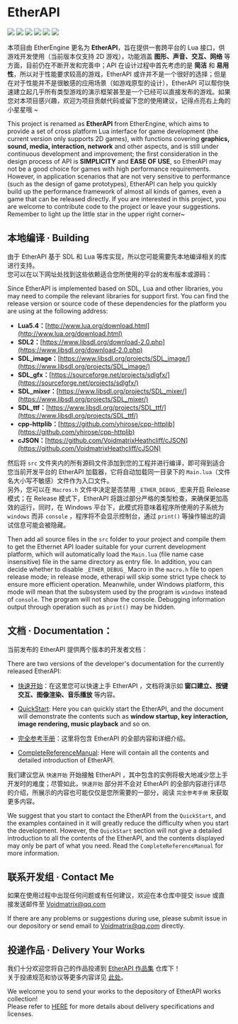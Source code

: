 # EtherAPI
[![](https://img.shields.io/github/stars/VoidmatrixHeathcliff/EtherEngine.svg?style=flat&labelColor=e49e61)](https://github.com/VoidmatrixHeathcliff/EtherEngine/stargazers)
[![](https://img.shields.io/github/forks/VoidmatrixHeathcliff/EtherEngine.svg?style=flat&labelColor=e49e61)](https://github.com/VoidmatrixHeathcliff/EtherEngine/network/members)
[![](https://img.shields.io/github/issues/VoidmatrixHeathcliff/EtherEngine.svg?style=flat&labelColor=3f48cc)](https://github.com/VoidmatrixHeathcliff/EtherEngine/issues)
![](https://img.shields.io/github/license/VoidmatrixHeathcliff/EtherEngine.svg?style=flat&label=license&message=notspecified&labelColor=3f48cc)
[![](https://img.shields.io/github/contributors/VoidmatrixHeathcliff/EtherEngine)](https://github.com/VoidmatrixHeathcliff/EtherEngine/graphs/contributors)
![](https://img.shields.io/github/commit-activity/m/VoidmatrixHeathcliff/EtherEngine)

本项目由 EtherEngine 更名为 **EtherAPI**，旨在提供一套跨平台的 Lua 接口，供游戏开发使用（当前版本仅支持 2D 游戏），功能涵盖 **图形、声音、交互、网络** 等方面，目前仍在不断开发和完善中；API 在设计过程中首先考虑的是 **简洁** 和 **易用性**，所以对于性能要求较高的游戏，EtherAPI 或许并不是一个很好的选择；但是在对于性能并不是很敏感的应用场景（如游戏原型的设计），EtherAPI 可以帮你快速建立起几乎所有类型游戏的演示框架甚至是一个已经可以直接发布的游戏。如果您对本项目感兴趣，欢迎为项目贡献代码或留下您的使用建议，记得点亮右上角的小星星哦 ~  

This project is renamed as **EtherAPI** from EtherEngine, which aims to provide a set of cross platform Lua interface for game development (the current version only supports 2D games), with functions covering **graphics, sound, media, interaction, network** and other aspects, and is still under continuous development and improvement; the first consideration in the design process of API is **SIMPLICITY** and **EASE OF USE**, so EtherAPI may not be a good choice for games with high performance requirements. However, in application scenarios that are not very sensitive to performance (such as the design of game prototypes), EtherAPI can help you quickly build up the performance framework of almost all kinds of games, even a game that can be released directly. If you are interested in this project, you are welcome to contribute code to the project or leave your suggestions. Remember to light up the little star in the upper right corner~

## 本地编译 · Building

由于 EtherAPI 基于 SDL 和 Lua 等库实现，所以您可能需要先本地编译相关的库进行支持。  
您可以在以下网址处找到这些依赖适合您所使用的平台的发布版本或源码： 

Since EtherAPI is implemented based on SDL, Lua and other libraries, you may need to compile the relevant libraries for support first.
You can find the release version or source code of these dependencies for the platform you are using at the following address:   

+ **Lua5.4：**[http://www.lua.org/download.html](http://www.lua.org/download.html)
+ **SDL2：**[https://www.libsdl.org/download-2.0.php](https://www.libsdl.org/download-2.0.php)  
+ **SDL_image：**[https://www.libsdl.org/projects/SDL_image/](https://www.libsdl.org/projects/SDL_image/) 
+ **SDL_gfx：**[https://sourceforge.net/projects/sdlgfx/](https://sourceforge.net/projects/sdlgfx/) 
+ **SDL_mixer：**[https://www.libsdl.org/projects/SDL_mixer/](https://www.libsdl.org/projects/SDL_mixer/) 
+ **SDL_ttf：**[https://www.libsdl.org/projects/SDL_ttf/](https://www.libsdl.org/projects/SDL_ttf/) 
+ **cpp-httplib：**[https://github.com/yhirose/cpp-httplib](https://github.com/yhirose/cpp-httplib) 
+ **cJSON：**[https://github.com/VoidmatrixHeathcliff/cJSON](https://github.com/VoidmatrixHeathcliff/cJSON) 

然后将 `src` 文件夹内的所有源码文件添加到您的工程并进行编译，即可得到适合您当前开发平台的 EtherAPI 加载器，它将自动加载同一目录下的 `Main.lua`（文件名大小写不敏感）文件作为入口文件。  
另外，您可以在 `Macros.h` 文件中决定是否禁用 `_ETHER_DEBUG_` 宏来开启 Release 模式；在 Release 模式下，EtherAPI 将跳过部分严格的类型检查，来确保更加高效的运行，同时，在 Windows 平台下，此模式将意味着程序所使用的子系统为 `windows` 而非 `console` ，程序将不会显示控制台，通过 `print()` 等操作输出的调试信息可能会被隐藏。

Then add all source files in the `src` folder to your project and compile them to get the Ethernet API loader suitable for your current development platform, which will automatically load the `Main.lua` (file name case insensitive) file in the same directory as entry file.
In addition, you can decide whether to disable `_ETHER_DEBUG_` Macro in the `macro.h` file to open release mode; in release mode, etherapi will skip some strict type check to ensure more efficient operation. Meanwhile, under Windows platform, this mode will mean that the subsystem used by the program is `windows` instead of `console`. The program will not show the console. Debugging information output through operation such as `print()` may be hidden.

## 文档 · Documentation：

当前发布的 EtherAPI 提供两个版本的开发者文档： 

There are two versions of the developer's documentation for the currently released EtherAPI:

+ [快速开始]()：在这里您可以快速上手 EtherAPI ，文档将演示如 **窗口建立、按键交互、图像渲染、音乐播放** 等内容。  
+ [QuickStart](): Here you can quickly start the EtherAPI, and the document will demonstrate the contents such as **window startup, key interaction, image rendering, music playback** and so on.

+ [完全参考手册](docs/index.md)：这里将包含 EtherAPI 的全部内容和详细介绍。  
+ [CompleteReferenceManual](docs/index.md): Here will contain all the contents and detailed introduction of EtherAPI.

我们建议您从 `快速开始` 开始接触 EtherAPI ，其中包含的实例将极大地减少您上手开发时的难度；尽管如此，`快速开始` 部分并不会对 EtherAPI 的全部内容进行详尽的介绍，所展示的内容也可能仅仅是您所需要的一部分，阅读 `完全参考手册` 来获取更多内容。

We suggest that you start to contact the EtherAPI from the `QuickStart`, and the examples contained in it will greatly reduce the difficulty when you start the development. However, the `QuickStart` section will not give a detailed introduction to all the contents of the EtherAPI, and the contents displayed may only be part of what you need. Read the `CompleteReferenceManual` for more information.

## 联系开发组 · Contact Me

如果在使用过程中出现任何问题或有任何建议，欢迎在本仓库中提交 issue 或直接发送邮件至 Voidmatrix@qq.com

If there are any problems or suggestions during use, please submit issue in our depository or send email to Voidmatrix@qq.com directly.

## 投递作品 · Delivery Your Works

我们十分欢迎您将自己的作品投递到 [EtherAPI 作品集](https://github.com/VoidmatrixHeathcliff/EtherWorkCollection) 仓库下！  
关于投递规范和协议等更多内容详见 [此处](https://github.com/VoidmatrixHeathcliff/EtherWorkCollection/blob/main/README.md)。

We welcome you to send your works to the depository of EtherAPI works collection!  
Please refer to [HERE](https://github.com/VoidmatrixHeathcliff/EtherWorkCollection/blob/main/README.md) for more details about delivery specifications and licenses.
